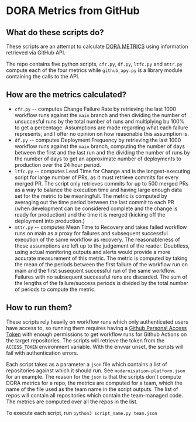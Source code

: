 # DORA Metrics from GitHub

## What do these scripts do?

These scripts are an attempt to calculate [DORA METRICS](https://cloud.google.com/blog/products/devops-sre/using-the-four-keys-to-measure-your-devops-performance) using information retrieved via GitHub API.

The repo contains five python scripts, `cfr.py`, `df.py`, `ltfc.py` and `mttr.py` compute each of the four metrics while `github_apy.py` is a library module containing the calls to the API.

## How are the metrics calculated?

* `cfr.py` -- computes Change Failure Rate by retrieving the last 1000 workflow runs against the `main` branch and then dividing the number of unsuccesful runs by the total number of runs and multiplying bu 100% to get a percentage. Assumptions are made regarding what each failure represents, and I offer no opinion on how reasonable this assumption is. 
* `df.py` -- computes Deployment Frequency by retrieving the last 1000 workflow runs against the `main` branch, computing the number of days between the first and the last run and the dividing the number of runs by the number of days to get an approximate number of deployments to production over the 24 hour period.
* `ltfc.py` -- computes Lead Time for Change and is the longest-executing script for large number of PRs, as it must retrieve commits for every merged PR. The script only retrieves commits for up to 500 merged PRs as a way to balance the execution time and having large enough data set for the metric to be meaningfull. The metric is computed by averaging out the time period between the last commit to each PR (when development can be considered complete and the change is ready for production) and the time it is merged (kicking off the deployment into production.)
* `mttr.py` -- computes Mean Time to Recovery and takes failed workflow runs on main as a proxy for failures and subsequent successful execution of the same workflow as recovery. The reasonableness of these assumptions are left up to the judgement of the reader. Doubtless, using actual monitoring outputs and alerts would provide a more accurate measurement of this metric. The metric is computed by taking the mean of the periods between the first failure of the workflow run on main and the first susequent successful run of the same workflow. Failures with no subsequent successful runs are discarded. The sum of the lengths of the failure/success periods is divided by the total number of periods to compute the metric.

## How to run them?

These scripts rely heavily on workflow runs which only authenticated users have access to, so running them requires having a [Github Personal Access Token](https://docs.github.com/en/authentication/keeping-your-account-and-data-secure/creating-a-personal-access-token) with enough permissions to get workflow runs for Github Actions on the target repositories. The scripts will retrieve the token from the `ACCESS_TOKEN` environment variable. With the envvar unset, the scripts will fail with authentication errors. 

Each script takes as a parameter a `json` file which contains a list of repositories against which it should run. See `modernisation-platform.json` for an example. The reason for the `json` is that the scripts don't compute DORA metrics for a repo, the metrics are computed for a team, which the name of the file used as the team name in the script outputs. The list of repos will contain all repositories which contain the team-managed code. The metrics are computed over all the repos in the list. 

To execute each script, run `python3 script_name.py team.json`
